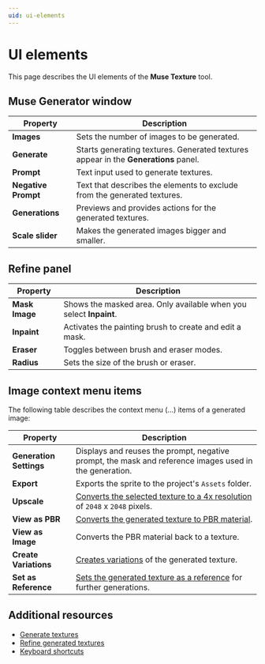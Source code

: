 ```yaml
---
uid: ui-elements
---
```


# UI elements

This page describes the UI elements of the **Muse Texture** tool.

## Muse Generator window

| **Property** | **Description** |
| --- | --- |
| **Images** | Sets the number of images to be generated. |
| **Generate** | Starts generating textures. Generated textures appear in the **Generations** panel. |
| **Prompt** | Text input used to generate textures. |
| **Negative Prompt** | Text that describes the elements to exclude from the generated textures. |
| **Generations** | Previews and provides actions for the generated textures. |
| **Scale slider** | Makes the generated images bigger and smaller. |

## Refine panel

| **Property** | **Description** |
| --- | --- |
| **Mask Image** | Shows the masked area. Only available when you select **Inpaint**. |
| **Inpaint** | Activates the painting brush to create and edit a mask. |
| **Eraser** | Toggles between brush and eraser modes. |
| **Radius** | Sets the size of the brush or eraser. |

## Image context menu items

The following table describes the context menu (&#8230;) items of a generated image:

| **Property** | **Description** |
| --- | --- |
| **Generation Settings** | Displays and reuses the prompt, negative prompt, the mask and reference images used in the generation. |
| **Export** | Exports the sprite to the project's `Assets` folder. |
| **Upscale** | [Converts the selected texture to a 4x resolution](xref:upscale) of `2048` x `2048` pixels.|
| **View as PBR** | [Converts the generated texture to PBR material](xref:view-as-pbr). |
| **View as Image** | Converts the PBR material back to a texture. |
| **Create Variations** | [Creates variations](xref:create-variations) of the generated texture. |
| **Set as Reference** | [Sets the generated texture as a reference](xref:set-as-reference) for further generations. |

## Additional resources

* [Generate textures](xref:generate)
* [Refine generated textures](xref:refine)
* [Keyboard shortcuts](xref:keyboard-shortcuts)